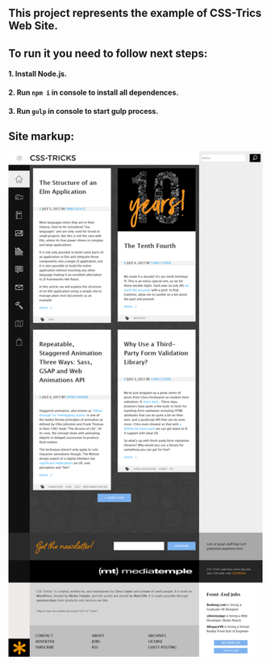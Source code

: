 ## This project represents the example of CSS-Trics Web Site.

## To run it you need to follow next steps:
#### 1. Install Node.js.
#### 2. Run `npm i` in console to install all dependences.
#### 3. Run `gulp` in console to start gulp process.

## Site markup:

![alt text](css-tricks.png)
